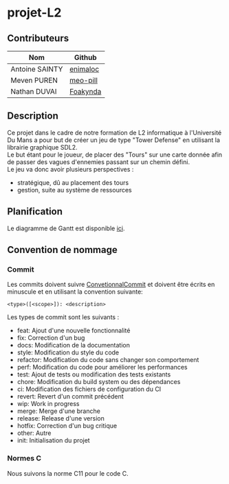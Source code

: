 # projet-L2
## Contributeurs
| Nom            | Github                                  |
|----------------|-----------------------------------------|
| Antoine SAINTY | [enimaloc](https://github.com/enimaloc) |
| Meven PUREN    | [meo-pill](https://github.com/meo-pill) |
| Nathan DUVAl   | [Foakynda](https://github.com/foakynda) |

## Description
Ce projet dans le cadre de notre formation de L2 informatique à l'Université Du Mans a pour but de créer un jeu de type "Tower Defense" en utilisant la librairie graphique SDL2. <br>
Le but étant pour le joueur, de placer des "Tours" sur une carte donnée afin de passer des vagues d'ennemies passant sur un chemin défini. <br>
Le jeu va donc avoir plusieurs perspectives :
- stratégique, dû au placement des tours
- gestion, suite au système de ressources

## Planification
Le diagramme de Gantt est disponible [ici](https://docs.google.com/spreadsheets/d/1WgdX5Zml3Ks-bE99PTovAkDHtlANthjp1Kes8xw4FFY).

## Convention de nommage
### Commit
Les commits doivent suivre [ConvetionnalCommit](https://www.conventionalcommits.org/en/v1.0.0/) et doivent être écrits en minuscule et en utilisant la convention suivante:
```
<type>([<scope>]): <description>
```
Les types de commit sont les suivants :
- feat: Ajout d'une nouvelle fonctionnalité
- fix: Correction d'un bug
- docs: Modification de la documentation
- style: Modification du style du code
- refactor: Modification du code sans changer son comportement
- perf: Modification du code pour améliorer les performances
- test: Ajout de tests ou modification des tests existants
- chore: Modification du build system ou des dépendances
- ci: Modification des fichiers de configuration du CI
- revert: Revert d'un commit précédent
- wip: Work in progress
- merge: Merge d'une branche
- release: Release d'une version
- hotfix: Correction d'un bug critique
- other: Autre
- init: Initialisation du projet

### Normes C
Nous suivons la norme C11 pour le code C. <br>

